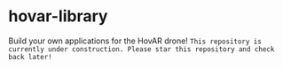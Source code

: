 # hovar-library
Build your own applications for the HovAR drone!
`This repository is currently under construction. Please star this repository and check back later!`
